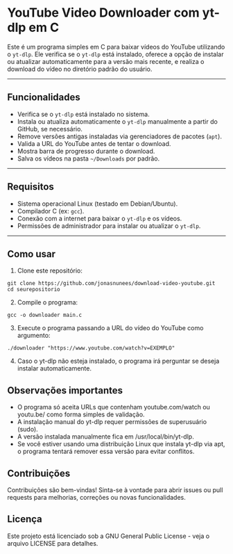 # YouTube Video Downloader com yt-dlp em C

Este é um programa simples em C para baixar vídeos do YouTube utilizando o `yt-dlp`. Ele verifica se o `yt-dlp` está instalado, oferece a opção de instalar ou atualizar automaticamente para a versão mais recente, e realiza o download do vídeo no diretório padrão do usuário.

---

## Funcionalidades

- Verifica se o `yt-dlp` está instalado no sistema.
- Instala ou atualiza automaticamente o `yt-dlp` manualmente a partir do GitHub, se necessário.
- Remove versões antigas instaladas via gerenciadores de pacotes (`apt`).
- Valida a URL do YouTube antes de tentar o download.
- Mostra barra de progresso durante o download.
- Salva os vídeos na pasta `~/Downloads` por padrão.

---

## Requisitos

- Sistema operacional Linux (testado em Debian/Ubuntu).
- Compilador C (ex: `gcc`).
- Conexão com a internet para baixar o `yt-dlp` e os vídeos.
- Permissões de administrador para instalar ou atualizar o `yt-dlp`.

---

## Como usar

1. Clone este repositório:

 ```
 git clone https://github.com/jonasnunees/download-video-youtube.git
 cd seurepositorio
 ```
2. Compile o programa:
```
gcc -o downloader main.c
```
3. Execute o programa passando a URL do vídeo do YouTube como argumento:
```
./downloader "https://www.youtube.com/watch?v=EXEMPLO"
```
4. Caso o yt-dlp não esteja instalado, o programa irá perguntar se deseja instalar automaticamente.

## Observações importantes

- O programa só aceita URLs que contenham youtube.com/watch ou youtu.be/ como forma simples de validação.
- A instalação manual do yt-dlp requer permissões de superusuário (sudo).
- A versão instalada manualmente fica em /usr/local/bin/yt-dlp.
- Se você estiver usando uma distribuição Linux que instala yt-dlp via apt, o programa tentará remover essa versão para evitar conflitos.

## Contribuições

Contribuições são bem-vindas! Sinta-se à vontade para abrir issues ou pull requests para melhorias, correções ou novas funcionalidades.

## Licença

Este projeto está licenciado sob a GNU General Public License - veja o arquivo LICENSE para detalhes.
